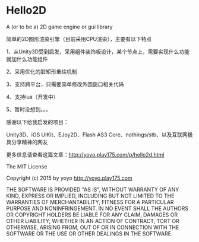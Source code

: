 Hello2D
=======

A (or to be a) 2D game engine or gui library


简单的2D图形渲染引擎（目前采用CPU渲染），主要有以下特点

1、从Unity3D受到启发，采用组件装饰板设计，某个节点上，需要实现什么功能就加什么功能组件

2、采用优化的脏矩形重绘机制

3、支持跨平台，只需要简单修改外围窗口相关代码

4、支持lua（开发中）

5、暂时没想到。。。

感谢以下给我启发的项目：

Unity3D、iOS UIKit、EJoy2D、Flash AS3 Core、nothings/stb、以及互联网极具分享精神的网友

更多信息请查看这篇文章：http://yoyo.play175.com/p/hello2d.html

 The MIT License

   Copyright (c) 2015 by yoyo <http://yoyo.play175.com>

   THE SOFTWARE IS PROVIDED "AS IS", WITHOUT WARRANTY OF ANY KIND,
   EXPRESS OR IMPLIED, INCLUDING BUT NOT LIMITED TO THE WARRANTIES OF
   MERCHANTABILITY, FITNESS FOR A PARTICULAR PURPOSE AND
   NONINFRINGEMENT. IN NO EVENT SHALL THE AUTHORS OR COPYRIGHT HOLDERS
   BE LIABLE FOR ANY CLAIM, DAMAGES OR OTHER LIABILITY, WHETHER IN AN
   ACTION OF CONTRACT, TORT OR OTHERWISE, ARISING FROM, OUT OF OR IN
   CONNECTION WITH THE SOFTWARE OR THE USE OR OTHER DEALINGS IN THE
   SOFTWARE.
